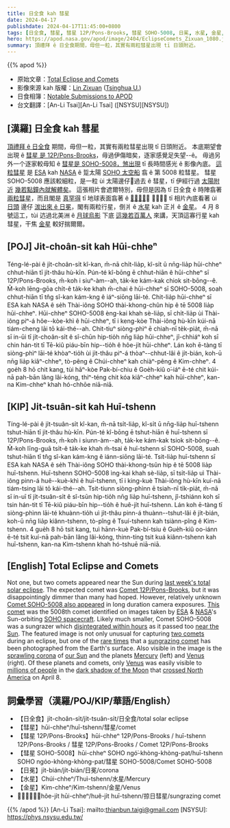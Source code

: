 ```yaml
---
title: 日全食 kah 彗星
date: 2024-04-17
publishdate: 2024-04-17T11:45:00+0800
tags: [日全食, 彗星, 彗星 12P/Pons-Brooks, 彗星 SOHO-5008, 日冕, 水星, 金星, 𫝻日彗星]
hero: https://apod.nasa.gov/apod/image/2404/EclipseComets_Zixuan_1080.jpg
summary: 頂禮拜 ê 日全食期間，毋但一粒，其實有兩粒彗星出現 tī 日頭附近。
---
```


{{% apod %}}

- 原始文章：[Total Eclipse and Comets](https://apod.nasa.gov/apod/ap240417.html)
- 影像來源 kah 版權：[Lin Zixuan](mailto:linzx23@mails.tsinghua.edu.cn) ([Tsinghua U.](https://www.tsinghua.edu.cn/en/))
- 日食相簿：[Notable Submissions to APOD](https://www.facebook.com/media/set/?set=a.410844681644115&type=3)
- 台文翻譯：[An-Li Tsai][An-Li Tsai] ([NSYSU][NSYSU])

## [漢羅] 日全食 kah 彗星
[頂禮拜 ê 日全食][last week's total solar eclipse] 期間，毋但一粒，其實有兩粒彗星出現 tī 日頭附近。
本底期望會出現 ê [彗星 是 12P/Pons-Brooks][Comet 12P/Pons-Brooks]，毋過伊傷暗矣，逐家感覺足失望--ê。
毋過另外一个逐家較毋知 ê [彗星是 SOHO-5008，煞出現][Comet SOHO-5008 also appeared] tī 長時間感光 ê 影像內底。
[這粒彗星][This comet] 是 [ESA][ESA] kah [NASA][NASA] ê 踅太陽 [SOHO 太空船][SOHO spacecraft] 翕 ê 第 5008 粒彗星。
彗星 SOHO-5008 應該較細粒，是一粒 ùi 太陽邊仔𫝻過去 ê 彗星，tī 伊經行過 [太陽附近][near the Sun] [幾若點鐘內就解體矣][disintegrated within hours]。
這張相片會遮爾特別，毋但是因為 tī 日全食 ê 時陣翕著 [兩粒彗星][two comets]，而且閣是 [真罕得][rare times] tī 地球表面翕著 ê [𫝻日彗星][sungrazing comet]。
咱閣會當 tī 相片內底看著 ùi [日頭][our Sun] 邊仔 [湠出來 ê 日冕][sprawling corona]，閣有兩粒行星，倒爿 ê [水星][Mercury] kah 正爿 ê [金星][Venus 1]。
4 月 8 號這工，tùi 迒過北美洲 ê [月球烏影][dark shadow of the Moon] 下底 [這幾若百萬人][millions of people] 來講，天頂這寡行星 kah 彗星，干焦 [金星][Venus 2] 較好揣爾爾。

## [POJ] Ji̍t-choân-si̍t kah Hūi-chheⁿ
Téng-lé-pài ê ji̍t-choân-si̍t kî-kan, m̄-nā chi̍t-lia̍p, kî-si̍t ū nn̄g-lia̍p hūi-chheⁿ chhut-hiān tī ji̍t-thâu hù-kīn.
Pún-té kî-bōng ē chhut-hiān ê hūi-chheⁿ sī 12P/Pons-Brooks, m̄-koh i siuⁿ-àm--ah, ta̍k-ke kám-kak chiok sit-bōng--ê.
M̄-koh lēng-gōa chi̍t-ê ta̍k-ke khah m̄-chai ê hūi-chheⁿ sī SOHO-5008, soah chhut-hiān tī tn̂g sî-kan kám-kng ê iáⁿ-siōng lāi-té.
Chit-lia̍p hūi-chheⁿ sī ESA kah NASA ê se̍h Thài-iông SOHO thài-khong-chûn hip ê tē 5008 lia̍p hūi-chheⁿ.
Hūi-chheⁿ SOHO-5008 èng-kai khah sè-lia̍p, sī chi̍t-lia̍p ùi Thài-iông piⁿ-á hôe--kòe-khì ê hūi-chheⁿ, tī i keng-kòe Thài-iông hù-kīn kúi-nā tiám-cheng lāi tō kái-thé--ah.
Chit-tiuⁿ siòng-phìⁿ ē chiah-nī te̍k-pia̍t, m̄-nā sī in-ūi tī ji̍t-choân-si̍t ê sî-chūn hip-tio̍h nn̄g lia̍p hūi-chheⁿ, jî-chhiáⁿ koh sī chin hán-tit tī Tē-kiû piáu-bīn hip--tio̍h ê hôe-ji̍t hūi-chheⁿ.
Lán koh ē-tàng tī siòng-phìⁿ lāi-té khòaⁿ-tio̍h ùi ji̍t-thâu piⁿ-á thòaⁿ--chhut-lâi ê ji̍t-bián, koh-ū nn̄g lia̍p kiâⁿ-chheⁿ, tò-pêng ê Chúi-chheⁿ kah chiàⁿ-pêng ê Kim-chheⁿ.
4 goe̍h 8 hō chit kang, tùi hāⁿ-kòe Pak-bí-chiu ê Goe̍h-kiû o͘-iáⁿ ē-té chit kúi-nā pah-bān lâng lâi-kóng, thiⁿ-téng chit kóa kiâⁿ-chheⁿ kah hūi-chheⁿ, kan-na Kim-chheⁿ khah hó-chhōe niā-niā.

## [KIP] Ji̍t-tsuân-si̍t kah Huī-tshenn
Tíng-lé-pài ê ji̍t-tsuân-si̍t kî-kan, m̄-nā tsi̍t-lia̍p, kî-si̍t ū nn̄g-lia̍p huī-tshenn tshut-hiān tī ji̍t-thâu hù-kīn.
Pún-té kî-bōng ē tshut-hiān ê huī-tshenn sī 12P/Pons-Brooks, m̄-koh i siunn-àm--ah, ta̍k-ke kám-kak tsiok sit-bōng--ê.
M̄-koh līng-guā tsi̍t-ê ta̍k-ke khah m̄-tsai ê huī-tshenn sī SOHO-5008, suah tshut-hiān tī tn̂g sî-kan kám-kng ê iánn-siōng lāi-té.
Tsit-lia̍p huī-tshenn sī ESA kah NASA ê se̍h Thài-iông SOHO thài-khong-tsûn hip ê tē 5008 lia̍p huī-tshenn.
Huī-tshenn SOHO-5008 ìng-kai khah sè-lia̍p, sī tsi̍t-lia̍p uì Thài-iông pinn-á huê--kuè-khì ê huī-tshenn, tī i king-kuè Thài-iông hù-kīn kuí-nā tiám-tsing lāi tō kái-thé--ah.
Tsit-tiunn siòng-phìnn ē tsiah-nī ti̍k-pia̍t, m̄-nā sī in-uī tī ji̍t-tsuân-si̍t ê sî-tsūn hip-tio̍h nn̄g lia̍p huī-tshenn, jî-tshiánn koh sī tsin hán-tit tī Tē-kiû piáu-bīn hip--tio̍h ê huê-ji̍t huī-tshenn.
Lán koh ē-tàng tī siòng-phìnn lāi-té khuànn-tio̍h uì ji̍t-thâu pinn-á thuànn--tshut-lâi ê ji̍t-bián, koh-ū nn̄g lia̍p kiânn-tshenn, tò-pîng ê Tsuí-tshenn kah tsiànn-pîng ê Kim-tshenn.
4 gue̍h 8 hō tsit kang, tuì hānn-kuè Pak-bí-tsiu ê Gue̍h-kiû oo-iánn ē-té tsit kuí-nā pah-bān lâng lâi-kóng, thinn-tíng tsit kuá kiânn-tshenn kah huī-tshenn, kan-na Kim-tshenn khah hó-tshuē niā-niā.

## [English] Total Eclipse and Comets
Not one, but two comets appeared near the Sun during [last week's total solar eclipse][last week's total solar eclipse].
The expected comet was [Comet 12P/Pons-Brooks][Comet 12P/Pons-Brooks], but it was disappointingly dimmer than many had hoped.
However, relatively unknown [Comet SOHO-5008 also appeared][Comet SOHO-5008 also appeared] in long duration camera exposures.
[This comet][This comet] was the 5008th comet identified on images taken by [ESA][ESA] & [NASA][NASA]'s Sun-orbiting [SOHO spacecraft][SOHO spacecraft].
Likely much smaller, Comet SOHO-5008 was a sungrazer which [disintegrated within hours][disintegrated within hours] as it passed too [near the Sun][near the Sun].
The featured image is not only unusual for capturing [two comets][two comets] during an eclipse, but one of the [rare times][rare times] that a [sungrazing comet][sungrazing comet] has been photographed from the Earth's surface.
Also visible in the image is the [sprawling corona][sprawling corona] of [our Sun][our Sun] and the planets [Mercury][Mercury] (left) and [Venus][Venus 1] (right).
Of these planets and comets, only [Venus][Venus 2] was easily visible to [millions of people][millions of people] in the [dark shadow of the Moon][dark shadow of the Moon] that [crossed North America][crossed North America] on April 8.

## 詞彙學習（漢羅/POJ/KIP/華語/English）
- 【日全食】ji̍t-choân-si̍t/ji̍t-tsuân-si̍t/日全食/total solar eclipse
- 【彗星】hūi-chheⁿ/huī-tshenn/彗星/comet
- 【彗星 12P/Pons-Brooks】hūi-chheⁿ 12P/Pons-Brooks / huī-tshenn 12P/Pons-Brooks / 彗星 12P/Pons-Brooks / Comet 12P/Pons-Brooks
- 【彗星 SOHO-5008】hūi-chheⁿ SOHO ngó͘-khòng-khòng-pat/huī-tshenn SOHO ngóo-khòng-khòng-pat/彗星 SOHO-5008/Comet SOHO-5008
- 【日冕】ji̍t-bián/ji̍t-bián/日冕/corona
- 【水星】Chúi-chheⁿ/Thuì-tshenn/水星/Mercury
- 【金星】Kim-chheⁿ/Kim-tshenn/金星/Venus
- 【𫝻日彗星】hôe-ji̍t hūi-chheⁿ/huê-ji̍t huī-tshenn/掠日彗星/sungrazing comet

{{% /apod %}}
[An-Li Tsai]: mailto:thianbun.taigi@gmail.com
[NSYSU]: https://phys.nsysu.edu.tw/

[copyright]: https://apod.nasa.gov/apod/fap/lib/about_apod.html#srapply
[License]: https://creativecommons.org/licenses/by/3.0/

[last week's total solar eclipse]:https://science.nasa.gov/solar-system/skywatching/april-8-total-solar-eclipse-through-the-eyes-of-nasa/
[Comet 12P/Pons-Brooks]:https://apod.nasa.gov/apod/ap240408.html
[Comet SOHO-5008 also appeared]:https://www.sciencetimes.com/articles/49697/20240411/sungrazer-comet-soho-5008-total-solar-eclipse.htm
[This comet]:https://www.livescience.com/space/the-sun/tiny-sungrazer-comet-discovered-photographed-and-destroyed-all-during-historic-total-solar-eclipse
[ESA]:https://www.esa.int/
[NASA]:https://www.nasa.gov/
[SOHO spacecraft]:https://soho.nascom.nasa.gov/about/spacecraft.html
[disintegrated within hours]:https://spaceweatherarchive.com/2024/04/12/this-comet-did-not-survive-the-eclipse/
[near the Sun]:https://apod.nasa.gov/apod/ap240219.html
[two comets]:https://apod.nasa.gov/apod/ap171002.html
[rare times]:https://static.wikia.nocookie.net/nicos-nextbots-fanmade/images/2/23/WOW_Three_Cats.png
[sungrazing comet]:https://en.wikipedia.org/wiki/Sungrazing_comet
[sprawling corona]:https://apod.nasa.gov/apod/ap230516.html
[our Sun]:https://science.nasa.gov/sun/
[Mercury]:https://science.nasa.gov/mercury/
[Venus 1]:https://apod.nasa.gov/apod/ap220306.html
[Venus 2]:https://apod.nasa.gov/apod/ap230306.html
[millions of people]:https://www.pbs.org/newshour/show/millions-of-people-witness-rare-total-solar-eclipse-across-north-america
[dark shadow of the Moon]:https://apod.nasa.gov/apod/ap240324.html
[crossed North America]:https://science.nasa.gov/eclipses/future-eclipses/eclipse-2024/where-when
